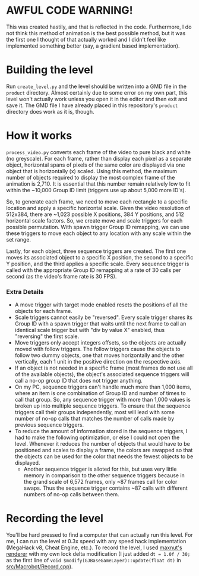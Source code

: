 # AWFUL CODE WARNING!
This was created hastily, and that is reflected in the code. Furthermore, I do not think this method of animation is the best possible method, but it was the first one I thought of that actually worked and I didn't feel like implemented something better (say, a gradient based implementation).

# Building the level
Run `create_level.py` and the level should be written into a GMD file in the `product` directory. Almost certainly due to some error on my own part, this level won't actually work unless you open it in the editor and then exit and save it. The GMD file I have already placed in this repository's `product` directory does work as it is, though.

# How it works

`process_video.py` converts each frame of the video to pure black and white (no greyscale). For each frame, rather than display each pixel as a separate object, horizontal spans of pixels of the same color are displayed via one object that is horizontally (x) scaled. Using this method, the maximum number of objects required to display the most complex frame of the animation is 2,710. It is essential that this number remain relatively low to fit within the ~10,000 Group ID limit (triggers use up about 5,000 more ID's).

So, to generate each frame, we need to move each rectangle to a specific location and apply a specific horizontal scale. Given the video resolution of 512x384, there are ~1,023 possible X positions, 384 Y positions, and 512 horizontal scale factors. So, we create move and scale triggers for each possible permutation. With spawn trigger Group ID remapping, we can use these triggers to move each object to any location with any scale within the set range.

Lastly, for each object, three sequence triggers are created. The first one moves its associated object to a specific X position, the second to a specific Y position, and the third applies a specific scale. Every sequence trigger is called with the appropriate Group ID remapping at a rate of 30 calls per second (as the video's frame rate is 30 FPS).

### Extra Details

* A move trigger with target mode enabled resets the positions of all the objects for each frame.
* Scale triggers cannot easily be "reversed". Every scale trigger shares its Group ID with a spawn trigger that waits until the next frame to call an identical scale trigger but with "div by value X" enabled, thus "reversing" the first scale.
* Move triggers only accept integers offsets, so the objects are actually moved with follow triggers. The follow triggers cause the objects to follow two dummy objects, one that moves horizontally and the other vertically, each 1 unit in the positive direction on the respective axis.
* If an object is not needed in a specific frame (most frames do not use all of the available objects), the object's associated sequence triggers will call a no-op group ID that does not trigger anything.
* On my PC, sequence triggers can't handle much more than 1,000 items, where an item is one combination of Group ID and number of times to call that group. So, any sequence trigger with more than 1,000 values is broken up into multiple sequence triggers. To ensure that the sequence triggers call their groups independently, most will lead with some number of no-op calls that matches the number of calls made by previous sequence triggers.
* To reduce the amount of information stored in the sequence triggers, I had to make the following optimization, or else I could not open the level. Whenever it reduces the number of objects that would have to be positioned and scales to display a frame, the colors are swapped so that the objects can be used for the color that needs the fewest objects to be displayed.
    - Another sequence trigger is alloted for this, but uses very little memory in comparison to the other sequence triggers because in the grand scale of 6,572 frames, only ~87 frames call for color swaps. Thus the sequence trigger contains ~87 calls with different numbers of no-op calls between them.

# Recording the level

You'll be hard pressed to find a computer that can actually run this level. For me, I can run the level at 0.3x speed with any speed hack implementation (MegaHack v8, Cheat Engine, etc.). To record the level, I used [maxnut's renderer](https://github.com/maxnut/GDMegaOverlay) with my own lock delta modification (I just added `dt = 1.0f / 30;` as the first line of `void $modify(GJBaseGameLayer)::update(float dt)` in [src/Macrobot/Record.cpp](https://github.com/maxnut/GDMegaOverlay/blob/geode/src/Macrobot/Record.cpp)).
